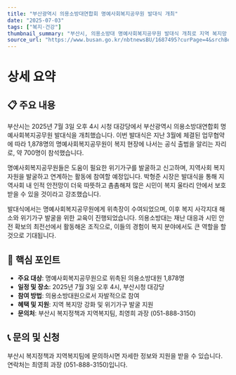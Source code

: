 ```yaml
---
title: "부산광역시 의용소방대연합회 명예사회복지공무원 발대식 개최"
date: "2025-07-03"
tags: ["복지·건강"]
thumbnail_summary: "부산시, 의용소방대 명예사회복지공무원 발대식 개최로 지역 복지망 강화"
source_url: "https://www.busan.go.kr/nbtnewsBU/1687495?curPage=4&srchBeginDt=&srchEndDt=&srchKey=&srchText="
---
```


# 상세 요약

## 📋 주요 내용
부산시는 2025년 7월 3일 오후 4시 시청 대강당에서 부산광역시 의용소방대연합회 명예사회복지공무원 발대식을 개최했습니다. 이번 발대식은 지난 3월에 체결된 업무협약에 따라 1,878명의 명예사회복지공무원이 복지 현장에 나서는 공식 출범을 알리는 자리로, 약 700명이 참석했습니다. 

명예사회복지공무원들은 도움이 필요한 위기가구를 발굴하고 신고하며, 지역사회 복지자원을 발굴하고 연계하는 활동에 참여할 예정입니다. 박형준 시장은 발대식을 통해 지역사회 내 인적 안전망이 더욱 따뜻하고 촘촘해져 많은 시민이 복지 울타리 안에서 보호받을 수 있을 것이라고 강조했습니다.

발대식에서는 명예사회복지공무원에게 위촉장이 수여되었으며, 이후 복지 사각지대 해소와 위기가구 발굴을 위한 교육이 진행되었습니다. 의용소방대는 재난 대응과 시민 안전 확보의 최전선에서 활동해온 조직으로, 이들의 경험이 복지 분야에서도 큰 역할을 할 것으로 기대됩니다.

## 🎯 핵심 포인트
- **주요 대상**: 명예사회복지공무원으로 위촉된 의용소방대원 1,878명
- **일정 및 장소**: 2025년 7월 3일 오후 4시, 부산시청 대강당
- **참여 방법**: 의용소방대원으로서 자발적으로 참여
- **혜택 및 지원**: 지역 복지망 강화 및 위기가구 발굴 지원
- **문의처**: 부산시 복지정책과 지역복지팀, 최영희 과장 (051-888-3150)

## 📞 문의 및 신청
부산시 복지정책과 지역복지팀에 문의하시면 자세한 정보와 지원을 받을 수 있습니다. 연락처는 최영희 과장 (051-888-3150)입니다.